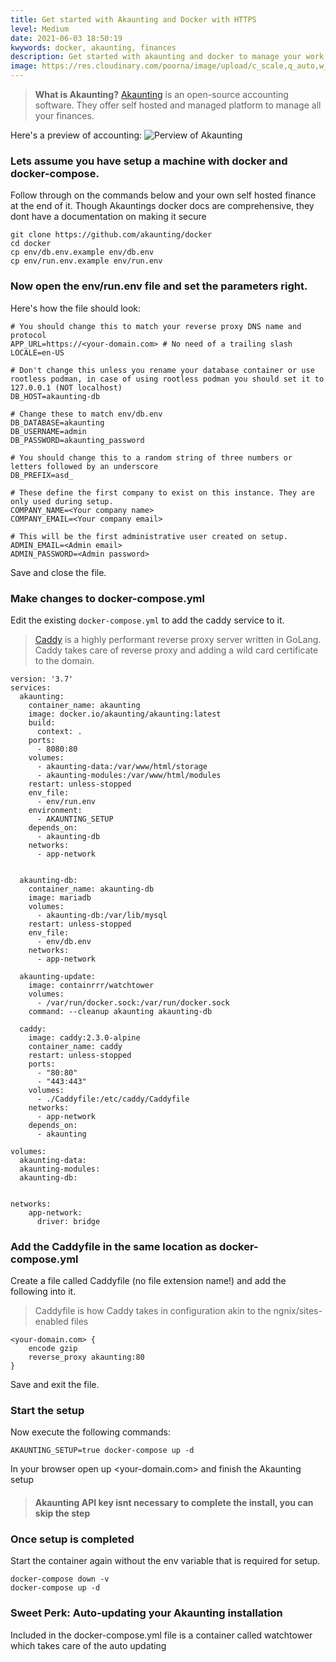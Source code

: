 ```yaml
---
title: Get started with Akaunting and Docker with HTTPS
level: Medium
date: 2021-06-03 18:50:19
kwywords: docker, akaunting, finances
description: Get started with akaunting and docker to manage your work and finances.
image: https://res.cloudinary.com/poorna/image/upload/c_scale,q_auto,w_1300/v1622727459/my-blog/Screenshot_2021-06-03_at_19-05-03_Dashboard_-_Accel_Samurai.png
---
```

> **What is Akaunting?**
    [Akaunting](https://akaunting.com/) is an open-source accounting software. They offer self hosted and managed platform to manage all your finances.


Here's a preview of accounting:
![Perview of Akaunting](https://res.cloudinary.com/poorna/image/upload/c_scale,q_auto,w_1300/v1622727459/my-blog/Screenshot_2021-06-03_at_19-05-03_Dashboard_-_Accel_Samurai.png)

### Lets assume you have setup a machine with docker and docker-compose.

Follow through on the commands below and your own self hosted finance at the end of it.
Though Akauntings docker docs are comprehensive, they dont have a documentation on making it secure
```
git clone https://github.com/akaunting/docker
cd docker
cp env/db.env.example env/db.env
cp env/run.env.example env/run.env
```

### Now open the env/run.env file and set the parameters right.
Here's how the file should look:

```
# You should change this to match your reverse proxy DNS name and protocol
APP_URL=https://<your-domain.com> # No need of a trailing slash
LOCALE=en-US

# Don't change this unless you rename your database container or use rootless podman, in case of using rootless podman you should set it to 127.0.0.1 (NOT localhost)
DB_HOST=akaunting-db

# Change these to match env/db.env
DB_DATABASE=akaunting
DB_USERNAME=admin
DB_PASSWORD=akaunting_password

# You should change this to a random string of three numbers or letters followed by an underscore
DB_PREFIX=asd_

# These define the first company to exist on this instance. They are only used during setup.
COMPANY_NAME=<Your company name>
COMPANY_EMAIL=<Your company email>

# This will be the first administrative user created on setup.
ADMIN_EMAIL=<Admin email>
ADMIN_PASSWORD=<Admin password>
```
Save and close the file.

### Make changes to docker-compose.yml
Edit the existing `docker-compose.yml` to add the caddy service to it.
> [Caddy](https://caddyserver.com/) is a highly performant reverse proxy server written in GoLang. Caddy takes care of reverse proxy and adding a wild card certificate to the domain.
```
version: '3.7'
services:
  akaunting:
    container_name: akaunting
    image: docker.io/akaunting/akaunting:latest
    build:
      context: .
    ports:
      - 8080:80
    volumes:
      - akaunting-data:/var/www/html/storage
      - akaunting-modules:/var/www/html/modules
    restart: unless-stopped
    env_file:
      - env/run.env
    environment:
      - AKAUNTING_SETUP
    depends_on:
      - akaunting-db
    networks:
      - app-network
    

  akaunting-db:
    container_name: akaunting-db
    image: mariadb
    volumes:
      - akaunting-db:/var/lib/mysql
    restart: unless-stopped
    env_file:
      - env/db.env
    networks:
      - app-network

  akaunting-update:
    image: containrrr/watchtower
    volumes:
      - /var/run/docker.sock:/var/run/docker.sock
    command: --cleanup akaunting akaunting-db

  caddy:
    image: caddy:2.3.0-alpine
    container_name: caddy
    restart: unless-stopped
    ports:
      - "80:80"
      - "443:443"
    volumes:
      - ./Caddyfile:/etc/caddy/Caddyfile
    networks:
      - app-network
    depends_on: 
      - akaunting

volumes:
  akaunting-data:
  akaunting-modules:
  akaunting-db:


networks:
    app-network:
      driver: bridge
```

### Add the Caddyfile in the same location as docker-compose.yml
Create a file called Caddyfile (no file extension name!) and add the following into it.
> Caddyfile is how Caddy takes in configuration akin to the ngnix/sites-enabled files
```
<your-domain.com> {
    encode gzip
    reverse_proxy akaunting:80
}
```
Save and exit the file.

### Start the setup
Now execute the following commands:
```
AKAUNTING_SETUP=true docker-compose up -d
```

In your browser open up <your-domain.com> and finish the Akaunting setup 
> #### Akaunting API key isnt necessary to complete the install, you can skip the step


### Once setup is completed
Start the container again without the env variable that is required for setup.
```
docker-compose down -v
docker-compose up -d
```

### Sweet Perk: Auto-updating your Akaunting installation 
Included in the docker-compose.yml file is a container called watchtower which takes care of the auto updating